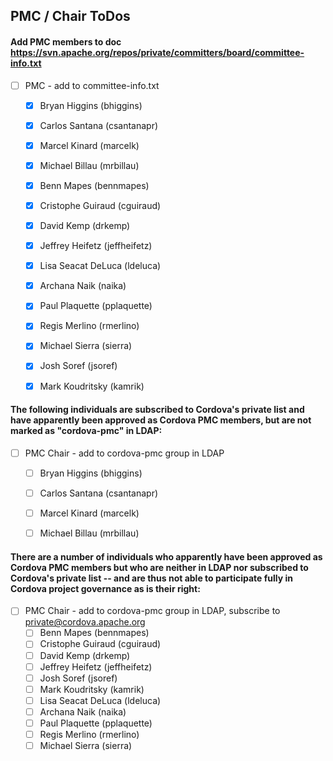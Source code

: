## PMC / Chair ToDos

#### Add PMC members to doc https://svn.apache.org/repos/private/committers/board/committee-info.txt

- [ ] PMC - add to committee-info.txt
  - [X] Bryan Higgins (bhiggins)
  - [X] Carlos Santana (csantanapr)
  - [X] Marcel Kinard (marcelk)
  - [X] Michael Billau (mrbillau)
  - [X] Benn Mapes (bennmapes)
  - [X] Cristophe Guiraud (cguiraud)
  - [X] David Kemp (drkemp)
  - [X] Jeffrey Heifetz (jeffheifetz)
  - [X] Lisa Seacat DeLuca (ldeluca)
  - [X] Archana Naik (naika)
  - [X] Paul Plaquette (pplaquette)
  - [X] Regis Merlino (rmerlino)
  - [X] Michael Sierra (sierra)
  - [X] Josh Soref (jsoref)
  - [X] Mark Koudritsky (kamrik)


#### The following individuals are subscribed to Cordova's private list and have apparently been approved as Cordova PMC members, but are not marked as "cordova-pmc" in LDAP:

- [ ] PMC Chair - add to cordova-pmc group in LDAP
  - [ ] Bryan Higgins (bhiggins)
  - [ ] Carlos Santana (csantanapr)
  - [ ] Marcel Kinard (marcelk)
  - [ ] Michael Billau (mrbillau)


#### There are a number of individuals who apparently have been approved as Cordova PMC members but who are neither in LDAP nor subscribed to Cordova's private list -- and are thus not able to participate fully in Cordova project governance as is their right:

- [ ] PMC Chair - add to cordova-pmc group in LDAP, subscribe to private@cordova.apache.org
  - [ ] Benn Mapes (bennmapes)
  - [ ] Cristophe Guiraud (cguiraud)
  - [ ] David Kemp (drkemp)
  - [ ] Jeffrey Heifetz (jeffheifetz)
  - [ ] Josh Soref (jsoref)
  - [ ] Mark Koudritsky (kamrik)
  - [ ] Lisa Seacat DeLuca (ldeluca)
  - [ ] Archana Naik (naika)
  - [ ] Paul Plaquette (pplaquette)
  - [ ] Regis Merlino (rmerlino)
  - [ ] Michael Sierra (sierra)
